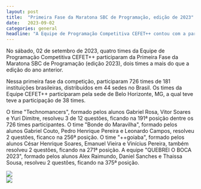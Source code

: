 ```yaml
---
layout: post
title:  "Primeira Fase da Maratona SBC de Programação, edição de 2023"
date:   2023-09-02
categories: general
headline: "A Equipe de Programação Competitiva CEFET++ contou com a participação de quatro times na Primeira Fase da Maratona SBC de Programação"
---
```


No sábado, 02 de setembro de 2023, quatro times da Equipe de Programação Competitiva CEFET++ participaram da Primeira Fase da Maratona SBC de Programação (edição 2023), dois times a mais do que a edição do ano anterior.

Nessa primeira fase da competição, participaram 726 times de 181 instituições brasileiras, distribuídos em 44 sedes no Brasil. Os times da Equipe CEFET++ participaram pela sede de Belo Horizonte, MG, a qual teve teve a participação de 38 times.

O time "Technomancers", formado pelos alunos Gabriel Rosa, Vitor Soares e Yuri Dimitre, resolveu 3 de 12 questões, ficando na 191ª posição dentre os 726 times participantes. O time "Bonde do Maravilha", formado pelos alunos Gabriel Couto, Pedro Henrique Pereira e Leonardo Campos, resolveu 2 questões, ficanco na 256ª posição. O time "++goiaba", formado pelos alunos César Henrique Soares, Emanuel Vieira e Vinícius Pereira, também resolveu 2 questões, ficando na 271ª posição. A equipe "QUEBREI O BOCA 2023", formado pelos alunos Alex Raimundo, Daniel Sanches e Thaissa Sousa, resolveu 2 questões, ficando na 375ª posição.


<div class="row d-flex justify-content-evenly mb-3">
    <div class="col-12 col-md-4 text-align-center mt-3 px-3">
        <img class="w-100 ratio ratio-1x1" style="object-fit: scale-down;" src="{{ '/assets/images/posts/post-image-10.jpg' | relative_url }}">
    </div>
    <div class="col-12 col-md-4 text-align-center mt-3 px-3">
        <img class="w-100 ratio ratio-1x1" style="object-fit: scale-down;" src="{{ '/assets/images/posts/post-image-11.jpg' | relative_url }}">
    </div>
</div>